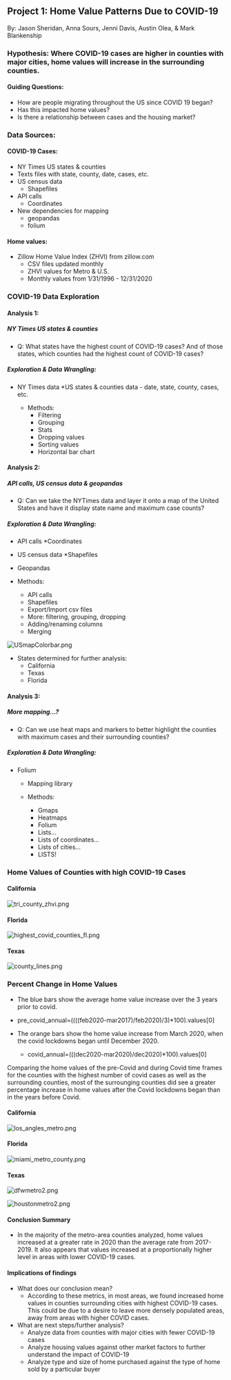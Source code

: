 ## Project 1: Home Value Patterns Due to COVID-19

By: Jason Sheridan, Anna Sours, Jenni Davis, Austin Olea, & Mark Blankenship


### Hypothesis: Where COVID-19 cases are higher in counties with major cities, home values will increase in the surrounding counties.

#### Guiding Questions:
* How are people migrating throughout the US since COVID 19 began?
* Has this impacted home values? 
* Is there a relationship between cases and the housing market? 

### Data Sources:
#### COVID-19 Cases: 
* NY Times US states & counties
* Texts files with state, county, date, cases, etc. 
* US census data
  * Shapefiles 
* API calls
  * Coordinates
* New dependencies for mapping
  * geopandas
  * folium 

#### Home values:
* Zillow Home Value Index (ZHVI) from zillow.com
  * CSV files updated monthly
  * ZHVI values for Metro & U.S. 
  * Monthly values from 1/31/1996 - 12/31/2020

### COVID-19 Data Exploration
#### Analysis 1: 
##### NY Times US states & counties
  * Q: What states have the highest count of COVID-19 cases? And of those states, which counties had the highest  count of COVID-19 cases? 


##### Exploration & Data Wrangling: 
* NY Times data
  *US states & counties data - date, state, county, cases, etc.

    * Methods: 
      * Filtering
      * Grouping
      * Stats
      * Dropping values
      * Sorting values
      * Horizontal bar chart

#### Analysis 2: 
##### API calls, US census data & geopandas
  * Q: Can we take the NYTimes data and layer it onto a map of the United States and have it display state name and maximum case counts?

##### Exploration & Data Wrangling: 
* API calls
  *Coordinates
* US census data
  *Shapefiles 
*  Geopandas


  * Methods: 
    * API calls 
    * Shapefiles
    * Export/Import csv files
    * More: filtering, grouping, dropping
    * Adding/renaming columns
    * Merging

![USmapColorbar.png](Image/USmapColorbar.png?raw=true "Title")

* States determined for further analysis:
  * California
  * Texas
  * Florida
  
  
#### Analysis 3: 
##### More mapping…?
  * Q: Can we use heat maps and markers to better highlight the counties with maximum cases and their surrounding counties?

##### Exploration & Data Wrangling: 
* Folium
  * Mapping library 

  * Methods: 
    * Gmaps 
    * Heatmaps
    * Folium
    * Lists...
    * Lists of coordinates...
    * Lists of cities...
    * LISTS!

### Home Values of Counties with high COVID-19 Cases
#### California
![tri_county_zhvi.png](output/tri_county_zhvi.png?raw=true "Title")

#### Florida
![highest_covid_counties_fl.png](output_data/highest_covid_counties_fl.png?raw=true "Title")

#### Texas
![county_lines.png](county_lines.png?raw=true "Title")

### Percent Change in Home Values 
* The blue bars show the average home value increase over the 3 years prior to covid.
 * pre_covid_annual=((((feb2020-mar2017)/feb2020)/3)*100).values[0]
 
* The orange bars show the home value increase from March 2020, when the covid lockdowns began until December 2020.
  * covid_annual=(((dec2020-mar2020)/dec2020)*100).values[0]
  
 Comparing the home values of the pre-Covid and during Covid time frames for the counties with the highest number of covid cases as well as the surrounding counties, most of the surrounging counties did see a greater percentage increase in home values after the Covid lockdowns began than in the years before Covid.
 
#### California
![los_angles_metro.png](output_data/los_angles_metro.png?raw=true "Title")

#### Florida
![miami_metro_county.png](output_data/miami_metro_county.png?raw=true "Title")

#### Texas
![dfwmetro2.png](dfwmetro2.png?raw=true "Title")

![houstonmetro2.png](houstonmetro2.png?raw=true "Title")

#### Conclusion Summary
* In the majority of the metro-area counties analyzed, home values increased at a greater rate in 2020 than the average rate from 2017-2019. It also appears that values increased at a proportionally higher level in areas with lower COVID-19 cases.

#### Implications of findings
* What does our conclusion mean?
  * According to these metrics, in most areas, we found increased home values in counties surrounding cities with highest  COVID-19 cases. This  could be due to a    desire to leave more densely populated areas, away from areas with higher COVID cases.
* What are next steps/further analysis? 
  * Analyze data from counties with major cities with fewer COVID-19 cases
  * Analyze housing values against other market factors to further understand the impact of COVID-19
  * Analyze type and size of home purchased against the type of home sold by a particular buyer

  
